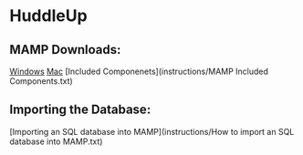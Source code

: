 # HuddleUp
## MAMP Downloads:
[Windows](https://downloads5.mamp.info/MAMP-PRO-WINDOWS/releases/4.0/MAMP_MAMP_PRO_4.0.exe)
[Mac](https://downloads2.mamp.info/MAMP-PRO/releases/4.4.1/MAMP_MAMP_PRO_4.4.1.pkg)
[Included Componenets](instructions/MAMP Included Components.txt)
## Importing the Database:
[Importing an SQL database into MAMP](instructions/How to import an SQL database into MAMP.txt)
